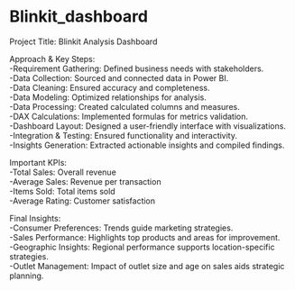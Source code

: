 # Blinkit_dashboard

Project Title: Blinkit Analysis Dashboard

Approach & Key Steps:<br/>
-Requirement Gathering: Defined business needs with stakeholders.<br/>
-Data Collection: Sourced and connected data in Power BI.<br/>
-Data Cleaning: Ensured accuracy and completeness.<br/>
-Data Modeling: Optimized relationships for analysis.<br/>
-Data Processing: Created calculated columns and measures.<br/>
-DAX Calculations: Implemented formulas for metrics validation.<br/>
-Dashboard Layout: Designed a user-friendly interface with visualizations.<br/>
-Integration & Testing: Ensured functionality and interactivity.<br/>
-Insights Generation: Extracted actionable insights and compiled findings.<br/>

Important KPIs:<br/>
-Total Sales: Overall revenue<br/>
-Average Sales: Revenue per transaction<br/>
-Items Sold: Total items sold<br/>
-Average Rating: Customer satisfaction<br/>

Final Insights:<br/>
-Consumer Preferences: Trends guide marketing strategies.<br/>
-Sales Performance: Highlights top products and areas for improvement.<br/>
-Geographic Insights: Regional performance supports location-specific strategies.<br/>
-Outlet Management: Impact of outlet size and age on sales aids strategic planning.<br/>
